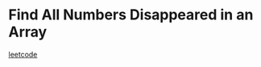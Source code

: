 Find All Numbers Disappeared in an Array
========================================
[leetcode](https://leetcode.com/problems/find-all-numbers-disappeared-in-an-array/)